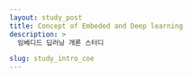 ```yaml
---
layout: study_post
title: Concept of Embeded and Deep learning
description: >
  임베디드 딥러닝 개론 스터디

slug: study_intro_coe
---
```


